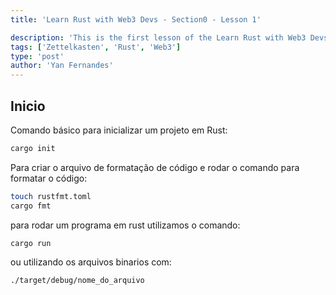 ```yaml
---
title: 'Learn Rust with Web3 Devs - Section0 - Lesson 1'

description: 'This is the first lesson of the Learn Rust with Web3 Devs Bluiding program.'
tags: ['Zettelkasten', 'Rust', 'Web3']
type: 'post'
author: 'Yan Fernandes'
---
```


## Inicio

Comando básico para inicializar um projeto em Rust:

```bash
cargo init
```

Para criar o arquivo de formatação de código e rodar o comando para formatar o código:

```bash
touch rustfmt.toml
cargo fmt
```

para rodar um programa em rust utilizamos o comando:

```bash
cargo run
```

ou utilizando os arquivos binarios com:

```bash
./target/debug/nome_do_arquivo
```
